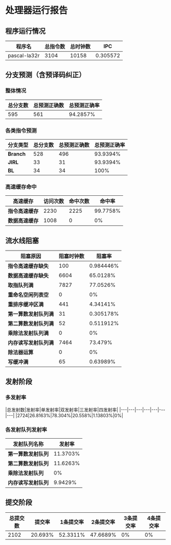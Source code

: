 # 处理器运行报告
## 程序运行情况
|程序名|总指令数|总时钟数|IPC|
|---|---|---|---|
|pascal-la32r|3104|10158|0.305572|

## 分支预测（含预译码纠正）
### 整体情况
|总分支数|总预测正确数|总预测正确率|
|---|---|---|
|595|561|94.2857%|

### 各类指令预测
|分支类型|总分支数|总预测正确数|总预测正确率|
|---|---|---|---|
|**Branch**| 528 | 496 | 93.9394%|
|**JIRL**| 33 | 31 | 93.9394%|
|**BL**| 34 | 34 | 100%|

### 高速缓存命中
|高速缓存|访问次数|命中次数|命中率|
|---|---|---|---|
|**指令高速缓存**| 2230 | 2225 | 99.7758%|
|**数据高速缓存**| 1008 | 0 | 0%|
## 流水线阻塞
|阻塞原因|阻塞时钟数|阻塞率|
|---|---|---|
|**指令高速缓存缺失**| 100 | 0.984446%|
|**数据高速缓存缺失**| 6604 | 65.0128%|
|**取指队列满**| 7827 | 77.0526%|
|**重命名空闲列表空**|0 | 0%|
|**重排序缓冲区满**|441 | 4.34141%|
|**第一算数发射队列满**|31 | 0.305178%|
|**第二算数发射队列满**|52 | 0.511912%|
|**乘除法发射队列满**|0 | 0%|
|**内存读写发射队列满**|7464 | 73.479%|
|**除法器运算**|0 | 0%|
|**写缓冲满**|65 | 0.63989%|

## 发射阶段
### 多发射率
|总发射数|发射率|单发射率|双发射率|三发射率|四发射率|
|---|---|---|---|---|---|---|
|2724|26.8163%|78.304%|20.558%|1.13803%|0%|

### 各发射队列发射率
|发射队列名称|发射率|
|---|---|
|**第一算数发射队列**|11.3703%|
|**第二算数发射队列**|11.6263%|
|**乘除法发射队列**|0%|
|**内存读写发射队列**|9.9429%|

## 提交阶段
|总提交数|提交率|1条提交率|2条提交率|3条提交率|4条提交率|
|---|---|---|---|---|---|
|2102|20.693%|52.3311%|47.6689%|0%|0%|
